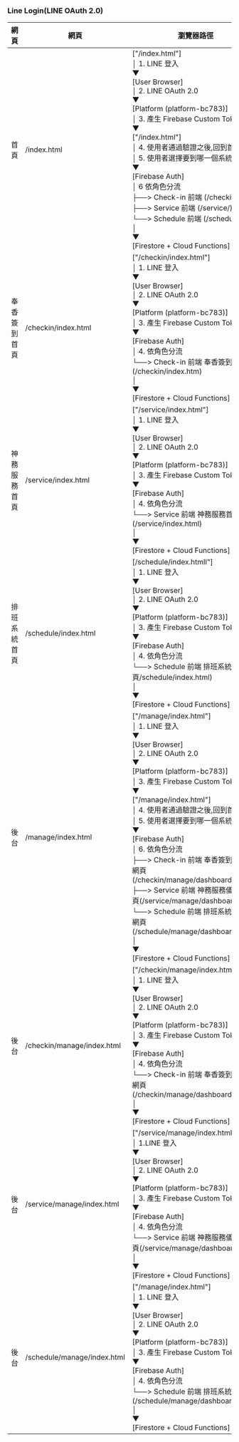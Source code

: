 
### Line Login(LINE OAuth 2.0)

| 網頁     | 網頁                          | 瀏覽器路徑                                                                                                                                                                                                                                                                                                                                                                                                                                                                                                                                                                                             |     |
| ------ | --------------------------- | ------------------------------------------------------------------------------------------------------------------------------------------------------------------------------------------------------------------------------------------------------------------------------------------------------------------------------------------------------------------------------------------------------------------------------------------------------------------------------------------------------------------------------------------------------------------------------------------------- | --- |
| 首頁     | /index.html                 | ["/index.html"]<br>    │ 1. LINE 登入<br>    ▼<br>[User Browser]<br>    │ 2. LINE OAuth 2.0<br>    ▼<br>[Platform (platform-bc783)]<br>    │ 3. 產生 Firebase Custom Token<br>    ▼<br>["/index.html"]<br>    │ 4. 使用者通過驗證之後,回到首頁<br>    │ 5. 使用者選擇要到哪一個系統<br>	▼<br>[Firebase Auth]<br>    │ 6 依角色分流<br>    ├──> Check-in 前端 (/checkin/)<br>    ├──> Service 前端 (/service/)<br>    └──> Schedule 前端 (/schedule/)<br>           │<br>          ▼<br>        [Firestore + Cloud Functions]                                                                                                              |     |
| 奉香簽到首頁 | /checkin/index.html         | ["/checkin/index.html"]<br>    │ 1. LINE 登入<br>    ▼<br>[User Browser]<br>    │ 2. LINE OAuth 2.0<br>    ▼<br>[Platform (platform-bc783)]<br>    │ 3. 產生 Firebase Custom Token<br>    ▼<br>[Firebase Auth]<br>    │ 4. 依角色分流<br>  └──> Check-in 前端 奉香簽到首頁(/checkin/index.htm)<br>           │<br>          ▼<br>        [Firestore + Cloud Functions]                                                                                                                                                                                                                                             |     |
| 神務服務首頁 | /service/index.html         | ["/service/index.html"]<br>    │ 1. LINE 登入<br>    ▼<br>[User Browser]<br>    │ 2. LINE OAuth 2.0<br>    ▼<br>[Platform (platform-bc783)]<br>    │ 3. 產生 Firebase Custom Token<br>    ▼<br>[Firebase Auth]<br>    │ 4. 依角色分流<br>    └──> Service 前端 神務服務首頁(/service/index.html)<br>           │ <br>          ▼<br>        [Firestore + Cloud Functions]                                                                                                                                                                                                                                          |     |
| 排班系統首頁 | /schedule/index.html        | [/schedule/index.htmll"]<br>    │ 1. LINE 登入<br>    ▼<br>[User Browser]<br>    │ 2. LINE OAuth 2.0<br>    ▼<br>[Platform (platform-bc783)]<br>    │ 3. 產生 Firebase Custom Token<br>    ▼<br>[Firebase Auth]<br>    │ 4. 依角色分流<br>    └──> Schedule 前端 排班系統首頁/schedule/index.html)<br>           │ <br>          ▼<br>        [Firestore + Cloud Functions]                                                                                                                                                                                                                                        |     |
| 後台     | /manage/index.html          | ["/manage/index.html"]<br>    │ 1. LINE 登入<br>    ▼<br>[User Browser]<br>    │ 2. LINE OAuth 2.0<br>    ▼<br>[Platform (platform-bc783)]<br>    │ 3. 產生 Firebase Custom Token<br>    ▼<br>["/manage/index.html"]<br>    │ 4. 使用者通過驗證之後,回到首頁<br>    │ 5. 使用者選擇要到哪一個系統<br>	▼<br>[Firebase Auth]<br>    │ 6. 依角色分流<br>    ├──> Check-in 前端 奉香簽到儀表板網頁(/checkin/manage/dashboard.html)<br>    ├──> Service 前端  神務服務儀表板網頁(/service/manage/dashboard.html)<br>    └──> Schedule 前端 排班系統儀表板網頁 (/schedule/manage/dashboardx.html)<br>           │ <br>          ▼<br>        [Firestore + Cloud Functions] |     |
| 後台     | /checkin/manage/index.html  | ["/checkin/manage/index.html"]<br>    │ 1. LINE 登入<br>    ▼<br>[User Browser]<br>    │ 2. LINE OAuth 2.0<br>    ▼<br>[Platform (platform-bc783)]<br>    │ 3. 產生 Firebase Custom Token<br>    ▼<br>[Firebase Auth]<br>    │ 4. 依角色分流<br>    └──> Check-in 前端 奉香簽到儀表板網頁(/checkin/manage/dashboard.html)<br>           │ <br>          ▼<br>        [Firestore + Cloud Functions]                                                                                                                                                                                                                    |     |
| 後台     | /service/manage/index.html  | ["/service/manage/index.html"]<br>    │ 1.LINE 登入<br>    ▼<br>[User Browser]<br>    │ 2. LINE OAuth 2.0<br>    ▼<br>[Platform (platform-bc783)]<br>    │ 3. 產生 Firebase Custom Token<br>    ▼<br>[Firebase Auth]<br>    │ 4. 依角色分流<br>    └──> Service 前端 神務服務儀表板網頁(/service/manage/dashboard.html)<br>           │<br>          ▼<br>        [Firestore + Cloud Functions]                                                                                                                                                                                                                       |     |
| 後台     | /schedule/manage/index.html | ["/manage/index.html"]<br>    │ 1. LINE 登入<br>    ▼<br>[User Browser]<br>    │ 2. LINE OAuth 2.0<br>    ▼<br>[Platform (platform-bc783)]<br>    │ 3. 產生 Firebase Custom Token<br>    ▼<br>[Firebase Auth]<br>    │ 4. 依角色分流<br>    └──> Schedule 前端 排班系統儀表板(/schedule/manage/dashboardx.html)<br>           │<br>          ▼<br>        [Firestore + Cloud Functions]                                                                                                                                                                                                                             |     |
